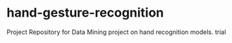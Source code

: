 # hand-gesture-recognition
Project Repository for Data Mining project on hand recognition models.
trial
